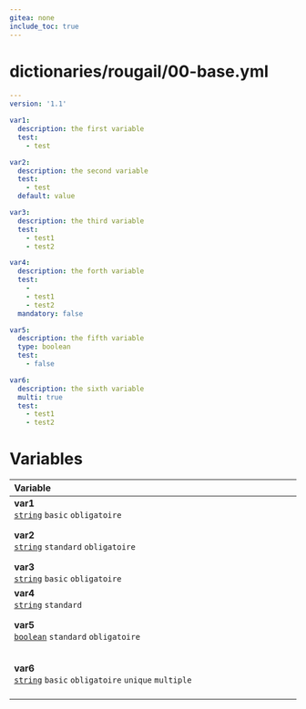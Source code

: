 ```yaml
---
gitea: none
include_toc: true
---
```

# dictionaries/rougail/00-base.yml

```yaml
---
version: '1.1'

var1:
  description: the first variable
  test:
    - test

var2:
  description: the second variable
  test:
    - test
  default: value

var3:
  description: the third variable
  test:
    - test1
    - test2

var4:
  description: the forth variable
  test:
    - 
    - test1
    - test2
  mandatory: false

var5:
  description: the fifth variable
  type: boolean
  test:
    - false

var6:
  description: the sixth variable
  multi: true
  test:
    - test1
    - test2
```
# Variables

| Variable&nbsp;&nbsp;&nbsp;&nbsp;&nbsp;&nbsp;&nbsp;&nbsp;&nbsp;&nbsp;&nbsp;&nbsp;&nbsp;&nbsp;&nbsp;&nbsp;&nbsp;&nbsp;&nbsp;&nbsp;&nbsp;&nbsp;&nbsp;&nbsp;&nbsp;&nbsp;&nbsp;&nbsp;&nbsp;&nbsp;&nbsp;&nbsp;&nbsp;&nbsp;&nbsp;&nbsp;&nbsp;&nbsp;&nbsp;&nbsp;&nbsp;&nbsp;&nbsp;&nbsp;&nbsp;&nbsp;&nbsp;&nbsp;&nbsp;&nbsp;&nbsp;&nbsp;&nbsp;&nbsp;&nbsp;&nbsp;&nbsp;&nbsp;&nbsp;&nbsp;&nbsp;&nbsp;&nbsp;&nbsp;&nbsp;&nbsp;&nbsp;&nbsp;&nbsp;&nbsp;&nbsp;&nbsp;&nbsp;&nbsp;&nbsp;&nbsp;&nbsp;&nbsp;&nbsp;&nbsp;&nbsp;&nbsp;&nbsp;&nbsp;&nbsp;&nbsp;&nbsp;&nbsp;&nbsp;&nbsp;&nbsp;&nbsp;&nbsp;&nbsp;&nbsp;&nbsp;&nbsp;&nbsp;&nbsp;&nbsp;&nbsp;&nbsp;&nbsp;&nbsp;&nbsp;&nbsp;&nbsp;&nbsp;&nbsp;&nbsp;&nbsp;&nbsp;&nbsp;&nbsp;&nbsp;&nbsp;&nbsp;   | Description&nbsp;&nbsp;&nbsp;&nbsp;&nbsp;&nbsp;&nbsp;&nbsp;&nbsp;&nbsp;&nbsp;&nbsp;&nbsp;&nbsp;&nbsp;&nbsp;&nbsp;&nbsp;&nbsp;&nbsp;&nbsp;&nbsp;&nbsp;&nbsp;&nbsp;&nbsp;&nbsp;&nbsp;&nbsp;&nbsp;&nbsp;&nbsp;&nbsp;&nbsp;&nbsp;&nbsp;&nbsp;&nbsp;&nbsp;&nbsp;&nbsp;&nbsp;&nbsp;&nbsp;&nbsp;&nbsp;&nbsp;&nbsp;&nbsp;&nbsp;&nbsp;&nbsp;&nbsp;&nbsp;&nbsp;&nbsp;&nbsp;&nbsp;&nbsp;&nbsp;&nbsp;&nbsp;&nbsp;&nbsp;&nbsp;&nbsp;&nbsp;&nbsp;&nbsp;&nbsp;&nbsp;&nbsp;&nbsp;&nbsp;&nbsp;&nbsp;&nbsp;&nbsp;&nbsp;&nbsp;&nbsp;&nbsp;&nbsp;&nbsp;&nbsp;&nbsp;&nbsp;&nbsp;&nbsp;&nbsp;&nbsp;&nbsp;&nbsp;&nbsp;&nbsp;&nbsp;&nbsp;&nbsp;&nbsp;&nbsp;&nbsp;&nbsp;&nbsp;&nbsp;&nbsp;&nbsp;&nbsp;&nbsp;&nbsp;&nbsp;&nbsp;&nbsp;&nbsp;&nbsp;   |
|------------------------------------------------------------------------------------------------------------------------------------------------------------------------------------------------------------------------------------------------------------------------------------------------------------------------------------------------------------------------------------------------------------------------------------------------------------------------------------------------------------------------------------------------------------------------------------------------------------------------------------------------------------------------------------------------------------------------------------------|---------------------------------------------------------------------------------------------------------------------------------------------------------------------------------------------------------------------------------------------------------------------------------------------------------------------------------------------------------------------------------------------------------------------------------------------------------------------------------------------------------------------------------------------------------------------------------------------------------------------------------------------------------------------------------------------------------------------------|
| **var1**<br/>[`string`](https://rougail.readthedocs.io/en/latest/variable.html#variables-types) `basic` `obligatoire`                                                                                                                                                                                                                                                                                                                                                                                                                                                                                                                                                                                                                    | The first variable.<br/>**Exemple**: test                                                                                                                                                                                                                                                                                                                                                                                                                                                                                                                                                                                                                                                                                 |
| **var2**<br/>[`string`](https://rougail.readthedocs.io/en/latest/variable.html#variables-types) `standard` `obligatoire`                                                                                                                                                                                                                                                                                                                                                                                                                                                                                                                                                                                                                 | The second variable.<br/>**Défaut**: value<br/>**Exemple**: test                                                                                                                                                                                                                                                                                                                                                                                                                                                                                                                                                                                                                                                          |
| **var3**<br/>[`string`](https://rougail.readthedocs.io/en/latest/variable.html#variables-types) `basic` `obligatoire`                                                                                                                                                                                                                                                                                                                                                                                                                                                                                                                                                                                                                    | The third variable.<br/>**Exemple**: test1                                                                                                                                                                                                                                                                                                                                                                                                                                                                                                                                                                                                                                                                                |
| **var4**<br/>[`string`](https://rougail.readthedocs.io/en/latest/variable.html#variables-types) `standard`                                                                                                                                                                                                                                                                                                                                                                                                                                                                                                                                                                                                                               | The forth variable.<br/>**Exemple**: None                                                                                                                                                                                                                                                                                                                                                                                                                                                                                                                                                                                                                                                                                 |
| **var5**<br/>[`boolean`](https://rougail.readthedocs.io/en/latest/variable.html#variables-types) `standard` `obligatoire`                                                                                                                                                                                                                                                                                                                                                                                                                                                                                                                                                                                                                | The fifth variable.<br/>**Défaut**: True<br/>**Exemple**: False                                                                                                                                                                                                                                                                                                                                                                                                                                                                                                                                                                                                                                                           |
| **var6**<br/>[`string`](https://rougail.readthedocs.io/en/latest/variable.html#variables-types) `basic` `obligatoire` `unique` `multiple`                                                                                                                                                                                                                                                                                                                                                                                                                                                                                                                                                                                                | The sixth variable.<br/>**Exemples**: <br/>- test1<br/>- test2                                                                                                                                                                                                                                                                                                                                                                                                                                                                                                                                                                                                                                                            |


